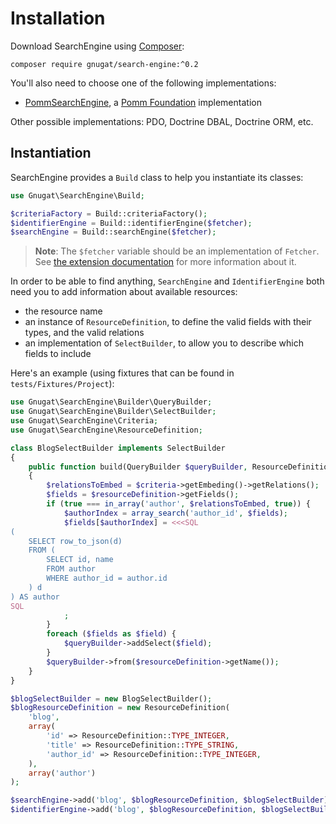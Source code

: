 # Installation

Download SearchEngine using [Composer](https://getcomposer.org/download):

    composer require gnugat/search-engine:^0.2

You'll also need to choose one of the following implementations:

* [PommSearchEngine](https://github.com/gnugat/pomm-search-engine), a [Pomm Foundation](http://www.pomm-project.org/) implementation

Other possible implementations: PDO, Doctrine DBAL, Doctrine ORM, etc.

## Instantiation

SearchEngine provides a `Build` class to help you instantiate its classes:

```php
use Gnugat\SearchEngine\Build;

$criteriaFactory = Build::criteriaFactory();
$identifierEngine = Build::identifierEngine($fetcher);
$searchEngine = Build::searchEngine($fetcher);
```

> **Note**: The `$fetcher` variable should be an implementation of `Fetcher`.
> See [the extension documentation](02-extending.md) for more information about it.

In order to be able to find anything, `SearchEngine` and `IdentifierEngine` both
need you to add information about available resources:

* the resource name
* an instance of `ResourceDefinition`, to define the valid fields with their types, and the valid relations
* an implementation of `SelectBuilder`, to allow you to describe which fields to include

Here's an example (using fixtures that can be found in `tests/Fixtures/Project`):

```php
use Gnugat\SearchEngine\Builder\QueryBuilder;
use Gnugat\SearchEngine\Builder\SelectBuilder;
use Gnugat\SearchEngine\Criteria;
use Gnugat\SearchEngine\ResourceDefinition;

class BlogSelectBuilder implements SelectBuilder
{
    public function build(QueryBuilder $queryBuilder, ResourceDefinition $resourceDefinition, Criteria $criteria)
    {
        $relationsToEmbed = $criteria->getEmbeding()->getRelations();
        $fields = $resourceDefinition->getFields();
        if (true === in_array('author', $relationsToEmbed, true)) {
            $authorIndex = array_search('author_id', $fields);
            $fields[$authorIndex] = <<<SQL
(
    SELECT row_to_json(d)
    FROM (
        SELECT id, name
        FROM author
        WHERE author_id = author.id
    ) d
) AS author
SQL
            ;
        }
        foreach ($fields as $field) {
            $queryBuilder->addSelect($field);
        }
        $queryBuilder->from($resourceDefinition->getName());
    }
}

$blogSelectBuilder = new BlogSelectBuilder();
$blogResourceDefinition = new ResourceDefinition(
    'blog',
    array(
        'id' => ResourceDefinition::TYPE_INTEGER,
        'title' => ResourceDefinition::TYPE_STRING,
        'author_id' => ResourceDefinition::TYPE_INTEGER,
    ),
    array('author')
);

$searchEngine->add('blog', $blogResourceDefinition, $blogSelectBuilder);
$identifierEngine->add('blog', $blogResourceDefinition, $blogSelectBuilder);
```
